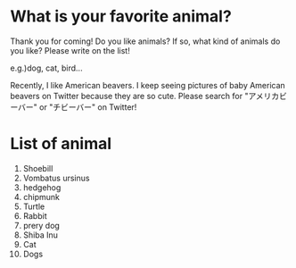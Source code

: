 # What is your favorite animal?

Thank you for coming!
Do you like animals? If so, what kind of animals do you like? Please write on the list!

e.g.)dog, cat, bird...

Recently, I like American beavers. I keep seeing pictures of baby American beavers on Twitter because they are so cute. Please search for "アメリカビーバー" or "チビーバー" on Twitter!

# List of animal

1. Shoebill
2. Vombatus ursinus
3. hedgehog
4. chipmunk
5. Turtle
6. Rabbit
7. prery dog
8. Shiba Inu
9. Cat
10. Dogs
